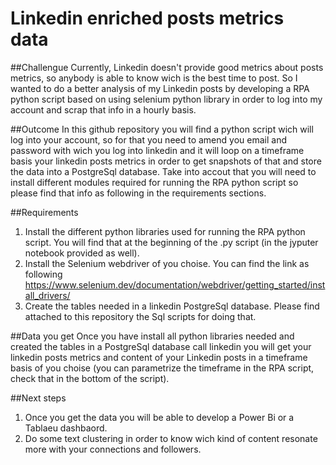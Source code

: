 # Linkedin enriched posts metrics data

##Challengue
Currently, Linkedin doesn't provide good metrics about posts metrics, so anybody is able to know wich is the best time to post. So I wanted to do a better analysis of my Linkedin posts by developing a RPA python script based on using selenium python library in order to log into my account and scrap that info in a hourly basis. 

##Outcome
In this github repository you will find a python script wich will log into your account, so for that you need to amend you email and password with wich you log into linkedin and it will loop on a timeframe basis your linkedin posts metrics in order to get snapshots of that and store the data into a PostgreSql database. Take into accout that you will need to install different modules required for running the RPA python script so please find that info as following in the requirements sections.

##Requirements
1. Install the different python libraries used for running the RPA python script. You will find that at the beginning of the .py script (in the jyputer notebook provided as well).
2. Install the Selenium webdriver of you choise. You can find the link as following
https://www.selenium.dev/documentation/webdriver/getting_started/install_drivers/
3. Create the tables needed in a linkedin PostgreSql database. Please find attached to this repository the Sql scripts for doing that. 

##Data you get
Once you have install all python libraries needed and created the tables in a PostgreSql database call linkedin you will get your linkedin posts metrics and content of your Linkedin posts in a timeframe basis of you choise (you can parametrize the timeframe in the RPA script, check that in the bottom of the script). 

##Next steps
1. Once you get the data you will be able to develop a Power Bi or a Tablaeu dashbaord. 
2. Do some text clustering in order to know wich kind of content resonate more with your connections and followers. 
